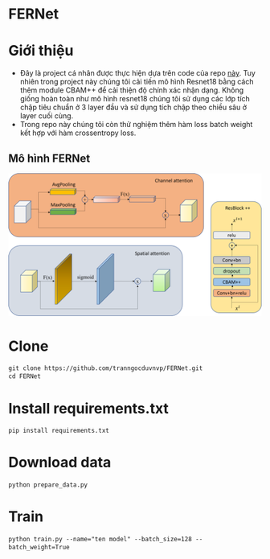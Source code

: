 # FERNet
# Giới thiệu
- Đây là project cá nhân được thực hiện dựa trên code của repo [này](https://github.com/LetheSec/Fer2013-Facial-Emotion-Recognition-Pytorch#readme). Tuy nhiên trong project này chúng tôi cải tiến mô hình Resnet18 bằng cách thêm module CBAM++ để cải thiện độ chính xác nhận dạng. Không giống hoàn toàn như mô hình resnet18 chúng tôi sử dụng các lớp tích chập tiêu chuẩn ở 3 layer đầu và sử dụng tích chập theo chiều sâu ở layer cuối cùng.
- Trong repo này chúng tôi còn thử nghiệm thêm hàm loss batch weight kết hợp với hàm crossentropy loss.
## Mô hình FERNet
<img src="images/fernet.png"/>

# Clone
```
git clone https://github.com/tranngocduvnvp/FERNet.git
cd FERNet
```
# Install requirements.txt
```
pip install requirements.txt
```

# Download data
```
python prepare_data.py
```
# Train
```
python train.py --name="ten model" --batch_size=128 --batch_weight=True
```

